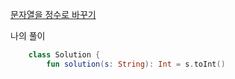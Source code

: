 [문자열을 정수로 바꾸기](https://programmers.co.kr/learn/courses/30/lessons/12925)

나의 풀이
```kotlin
    class Solution {
        fun solution(s: String): Int = s.toInt()
```